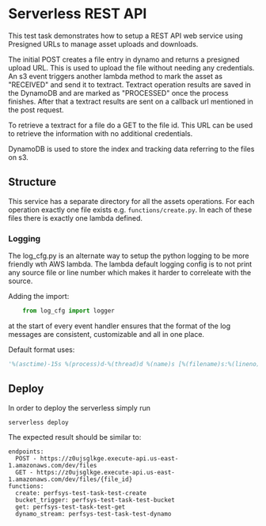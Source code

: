 # Serverless REST API
This test task demonstrates how to setup a REST API web service using Presigned URLs
to manage asset uploads and downloads. 

The initial POST creates a file entry in dynamo and returns a presigned upload URL. 
This is used to upload the file without needing any credentials. 
An s3 event triggers another lambda method to mark the asset as "RECEIVED" and send it to textract.
Textract operation results are saved in the DynamoDB and are marked as "PROCESSED" once the process finishes.
After that a textract results are sent on a callback url mentioned in the post request.

To retrieve a textract for a file do a GET to the file id.
This URL can be used to retrieve the information with no additional credentials.

DynamoDB is used to store the index and tracking data referring to the files on s3.

## Structure
This service has a separate directory for all the assets operations. 
For each operation exactly one file exists e.g. `functions/create.py`. In each of these files there is exactly one lambda defined.
### Logging
The log_cfg.py is an alternate way to setup the python logging to be more friendly wth AWS lambda.
The lambda default logging config is to not print any source file or line number which makes it harder to correleate with the source.

Adding the import:
```python
    from log_cfg import logger
```
at the start of every event handler ensures that the format of the log messages are consistent, customizable and all in one place. 

Default format uses:
```python
'%(asctime)-15s %(process)d-%(thread)d %(name)s [%(filename)s:%(lineno)d] :%(levelname)8s: %(message)s'
```

## Deploy

In order to deploy the serverless simply run

```bash
serverless deploy
```

The expected result should be similar to:

```
endpoints:
  POST - https://z0ujsglkge.execute-api.us-east-1.amazonaws.com/dev/files
  GET - https://z0ujsglkge.execute-api.us-east-1.amazonaws.com/dev/files/{file_id}
functions:
  create: perfsys-test-task-test-create
  bucket_trigger: perfsys-test-task-test-bucket
  get: perfsys-test-task-test-get
  dynamo_stream: perfsys-test-task-test-dynamo
```
